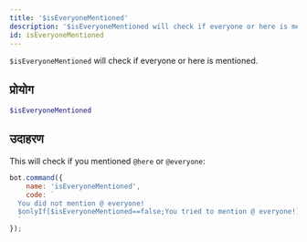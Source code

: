 ```yaml
---
title: '$isEveryoneMentioned'
description: '$isEveryoneMentioned will check if everyone or here is mentioned.'
id: isEveryoneMentioned
---
```


`$isEveryoneMentioned` will check if everyone or here is mentioned.

## प्रोयोग

```php
$isEveryoneMentioned
```

## उदाहरण

This will check if you mentioned `@here` or `@everyone`:

```javascript
bot.command({
    name: 'isEveryoneMentioned',
    code: `
  You did not mention @ everyone!
  $onlyIf[$isEveryoneMentioned==false;You tried to mention @ everyone!]
  `
});
```
